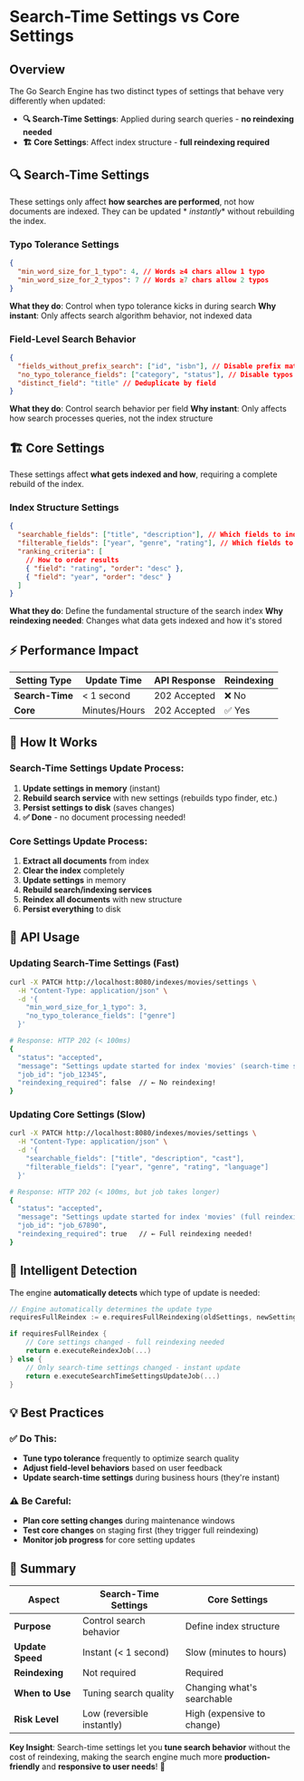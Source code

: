 # Search-Time Settings vs Core Settings

## Overview

The Go Search Engine has two distinct types of settings that behave very differently when updated:

- **🔍 Search-Time Settings**: Applied during search queries - **no reindexing needed**
- **🏗️ Core Settings**: Affect index structure - **full reindexing required**

## 🔍 Search-Time Settings

These settings only affect **how searches are performed**, not how documents are indexed. They can be updated *
*instantly** without rebuilding the index.

### Typo Tolerance Settings

```json
{
  "min_word_size_for_1_typo": 4, // Words ≥4 chars allow 1 typo
  "min_word_size_for_2_typos": 7 // Words ≥7 chars allow 2 typos
}
```

**What they do**: Control when typo tolerance kicks in during search
**Why instant**: Only affects search algorithm behavior, not indexed data

### Field-Level Search Behavior

```json
{
  "fields_without_prefix_search": ["id", "isbn"], // Disable prefix matching
  "no_typo_tolerance_fields": ["category", "status"], // Disable typos
  "distinct_field": "title" // Deduplicate by field
}
```

**What they do**: Control search behavior per field
**Why instant**: Only affects how search processes queries, not the index structure

## 🏗️ Core Settings

These settings affect **what gets indexed and how**, requiring a complete rebuild of the index.

### Index Structure Settings

```json
{
  "searchable_fields": ["title", "description"], // Which fields to index for search
  "filterable_fields": ["year", "genre", "rating"], // Which fields to index for filters
  "ranking_criteria": [
    // How to order results
    { "field": "rating", "order": "desc" },
    { "field": "year", "order": "desc" }
  ]
}
```

**What they do**: Define the fundamental structure of the search index
**Why reindexing needed**: Changes what data gets indexed and how it's stored

## ⚡ Performance Impact

| Setting Type    | Update Time   | API Response | Reindexing |
|-----------------|---------------|--------------|------------|
| **Search-Time** | < 1 second    | 202 Accepted | ❌ No       |
| **Core**        | Minutes/Hours | 202 Accepted | ✅ Yes      |

## 🔧 How It Works

### Search-Time Settings Update Process:

1. **Update settings in memory** (instant)
2. **Rebuild search service** with new settings (rebuilds typo finder, etc.)
3. **Persist settings to disk** (saves changes)
4. **✅ Done** - no document processing needed!

### Core Settings Update Process:

1. **Extract all documents** from index
2. **Clear the index** completely
3. **Update settings** in memory
4. **Rebuild search/indexing services**
5. **Reindex all documents** with new structure
6. **Persist everything** to disk

## 🚀 API Usage

### Updating Search-Time Settings (Fast)

```bash
curl -X PATCH http://localhost:8080/indexes/movies/settings \
  -H "Content-Type: application/json" \
  -d '{
    "min_word_size_for_1_typo": 3,
    "no_typo_tolerance_fields": ["genre"]
  }'

# Response: HTTP 202 (< 100ms)
{
  "status": "accepted",
  "message": "Settings update started for index 'movies' (search-time settings update)",
  "job_id": "job_12345",
  "reindexing_required": false  // ← No reindexing!
}
```

### Updating Core Settings (Slow)

```bash
curl -X PATCH http://localhost:8080/indexes/movies/settings \
  -H "Content-Type: application/json" \
  -d '{
    "searchable_fields": ["title", "description", "cast"],
    "filterable_fields": ["year", "genre", "rating", "language"]
  }'

# Response: HTTP 202 (< 100ms, but job takes longer)
{
  "status": "accepted",
  "message": "Settings update started for index 'movies' (full reindexing required)",
  "job_id": "job_67890",
  "reindexing_required": true   // ← Full reindexing needed!
}
```

## 🧠 Intelligent Detection

The engine **automatically detects** which type of update is needed:

```go
// Engine automatically determines the update type
requiresFullReindex := e.requiresFullReindexing(oldSettings, newSettings)

if requiresFullReindex {
    // Core settings changed - full reindexing needed
    return e.executeReindexJob(...)
} else {
    // Only search-time settings changed - instant update
    return e.executeSearchTimeSettingsUpdateJob(...)
}
```

## 💡 Best Practices

### ✅ Do This:

- **Tune typo tolerance** frequently to optimize search quality
- **Adjust field-level behaviors** based on user feedback
- **Update search-time settings** during business hours (they're instant)

### ⚠️ Be Careful:

- **Plan core setting changes** during maintenance windows
- **Test core changes** on staging first (they trigger full reindexing)
- **Monitor job progress** for core setting updates

## 🎯 Summary

| Aspect           | Search-Time Settings       | Core Settings              |
|------------------|----------------------------|----------------------------|
| **Purpose**      | Control search behavior    | Define index structure     |
| **Update Speed** | Instant (< 1 second)       | Slow (minutes to hours)    |
| **Reindexing**   | Not required               | Required                   |
| **When to Use**  | Tuning search quality      | Changing what's searchable |
| **Risk Level**   | Low (reversible instantly) | High (expensive to change) |

**Key Insight**: Search-time settings let you **tune search behavior** without the cost of reindexing, making the search
engine much more **production-friendly** and **responsive to user needs**! 🎉

